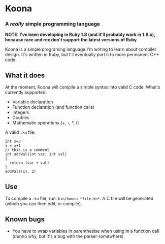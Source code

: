 # Koona
### A *really* simple programming language
**NOTE: I've been developing in Ruby 1.8 (and it'll probably work in 1.9.x), because racc and rex don't support the latest versions of Ruby**

Koona is a simple programing language I'm writing to learn about compiler design. It's written in Ruby, but I'll eventually port it to more permanent C++ code.

## What it does
At the moment, Koona will compile a simple syntax into valid C code. What's currently supported:

- Variable declaration
- Function declaration (and function calls)
- Integers
- Doubles
- Mathematic operations (+, -, \*, /)

A valid `.kn` file:

    int x=3
    x = x+1
    // this is a comment
    int addVal(int var, int val)
    {
      return (var + val)
    }
    addVal((x), 2)

## Use
To compile a `.kn` file, run: `bin/koona *file.kn*`. A C file will be generated (which you can then edit, or compile).

## Known bugs
- You have to wrap variables in parenthesise when using in a function call (dunno why, but it's a bug with the parser somewhere)
